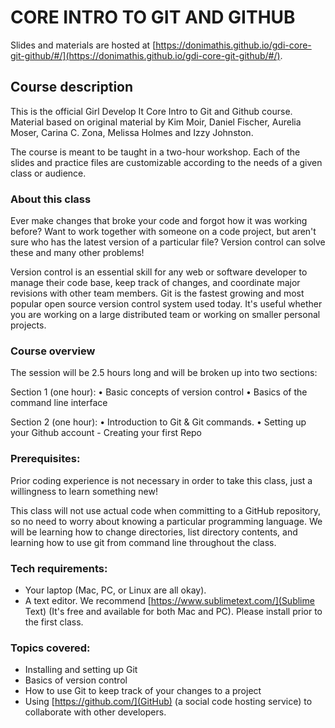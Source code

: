 # CORE INTRO TO GIT AND GITHUB

Slides and materials are hosted at [https://donimathis.github.io/gdi-core-git-github/#/](https://donimathis.github.io/gdi-core-git-github/#/).

## Course description

This is the official Girl Develop It Core Intro to Git and Github course. Material based on original material by Kim Moir, Daniel Fischer, Aurelia Moser, Carina C. Zona, Melissa Holmes and Izzy Johnston.

The course is meant to be taught in a two-hour workshop. Each of the slides and practice files are customizable according to the needs of a given class or audience.

### About this class

Ever make changes that broke your code and forgot how it was working before? Want to work together with someone on a code project, but aren't sure who has the latest version of a particular file? Version control can solve these and many other problems!

Version control is an essential skill for any web or software developer to manage their code base, keep track of changes, and coordinate major revisions with other team members. Git is the fastest growing and most popular open source version control system used today. It's useful whether you are working on a large distributed team or working on smaller personal projects.

### Course overview

The session will be 2.5 hours long and will be broken up into two sections:

Section 1 (one hour):
• Basic concepts of version control
• Basics of the command line interface

Section 2 (one hour):
• Introduction to Git & Git commands.
• Setting up your Github account - Creating your first Repo

### Prerequisites:

Prior coding experience is not necessary in order to take this class, just a willingness to learn something new!

This class will not use actual code when committing to a GitHub repository, so no need to worry about knowing a particular programming language. We will be learning how to change directories, list directory contents, and learning how to use git from command line throughout the class.

### Tech requirements:

 - Your laptop (Mac, PC, or Linux are all okay).
 - A text editor. We recommend [https://www.sublimetext.com/](Sublime Text) (It's free and available for both Mac and PC). Please install prior to the first class.

### Topics covered:

 - Installing and setting up Git
 - Basics of version control
 - How to use Git to keep track of your changes to a project
 - Using [https://github.com/](GitHub) (a social code hosting service) to collaborate with other developers.
